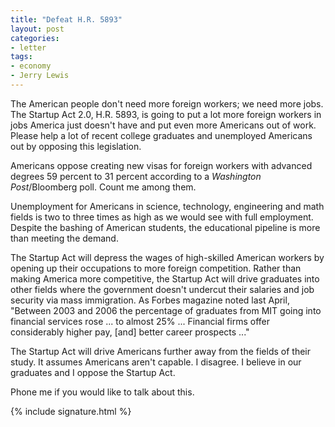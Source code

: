 ```yaml
---
title: "Defeat H.R. 5893"
layout: post
categories:
- letter
tags:
- economy
- Jerry Lewis
---
```


The American people don't need more foreign workers; we need more jobs. The Startup Act 2.0, H.R. 5893, is going to put a lot more foreign workers in jobs America just doesn't have and put even more Americans out of work. Please help a lot of recent college graduates and unemployed Americans out by opposing this legislation.

Americans oppose creating new visas for foreign workers with advanced degrees 59 percent to 31 percent according to a *Washington Post*/Bloomberg poll. Count me among them.

Unemployment for Americans in science, technology, engineering and math fields is two to three times as high as we would see with full employment. Despite the bashing of American students, the educational pipeline is more than meeting the demand.

The Startup Act will depress the wages of high-skilled American workers by opening up their occupations to more foreign competition. Rather than making America more competitive, the Startup Act will drive graduates into other fields where the government doesn't undercut their salaries and job security via mass immigration. As Forbes magazine noted last April, "Between 2003 and 2006 the percentage of graduates from MIT going into financial services rose ... to almost 25% ... Financial firms offer considerably higher pay, \[and\] better career prospects ..."

The Startup Act will drive Americans further away from the fields of their study. It assumes Americans aren't capable. I disagree. I believe in our graduates and I oppose the Startup Act.

Phone me if you would like to talk about this.

{% include signature.html %}
